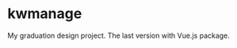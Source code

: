 # kwmanage
My graduation design project.                                            The last version with Vue.js package.
